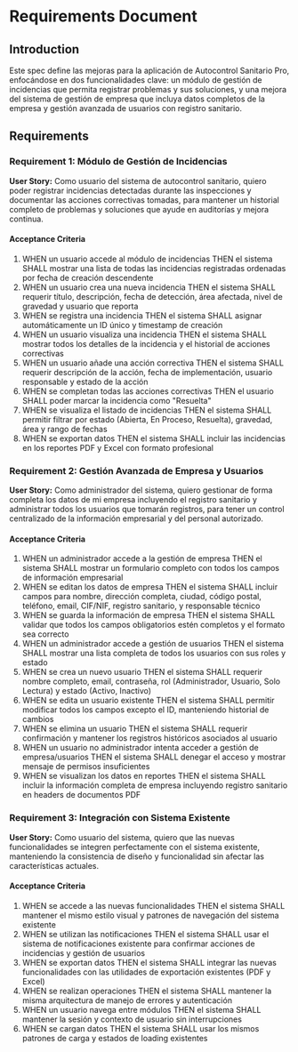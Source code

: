 # Requirements Document

## Introduction

Este spec define las mejoras para la aplicación de Autocontrol Sanitario Pro, enfocándose en dos funcionalidades clave: un módulo de gestión de incidencias que permita registrar problemas y sus soluciones, y una mejora del sistema de gestión de empresa que incluya datos completos de la empresa y gestión avanzada de usuarios con registro sanitario.

## Requirements

### Requirement 1: Módulo de Gestión de Incidencias

**User Story:** Como usuario del sistema de autocontrol sanitario, quiero poder registrar incidencias detectadas durante las inspecciones y documentar las acciones correctivas tomadas, para mantener un historial completo de problemas y soluciones que ayude en auditorías y mejora continua.

#### Acceptance Criteria

1. WHEN un usuario accede al módulo de incidencias THEN el sistema SHALL mostrar una lista de todas las incidencias registradas ordenadas por fecha de creación descendente
2. WHEN un usuario crea una nueva incidencia THEN el sistema SHALL requerir título, descripción, fecha de detección, área afectada, nivel de gravedad y usuario que reporta
3. WHEN se registra una incidencia THEN el sistema SHALL asignar automáticamente un ID único y timestamp de creación
4. WHEN un usuario visualiza una incidencia THEN el sistema SHALL mostrar todos los detalles de la incidencia y el historial de acciones correctivas
5. WHEN un usuario añade una acción correctiva THEN el sistema SHALL requerir descripción de la acción, fecha de implementación, usuario responsable y estado de la acción
6. WHEN se completan todas las acciones correctivas THEN el usuario SHALL poder marcar la incidencia como "Resuelta"
7. WHEN se visualiza el listado de incidencias THEN el sistema SHALL permitir filtrar por estado (Abierta, En Proceso, Resuelta), gravedad, área y rango de fechas
8. WHEN se exportan datos THEN el sistema SHALL incluir las incidencias en los reportes PDF y Excel con formato profesional

### Requirement 2: Gestión Avanzada de Empresa y Usuarios

**User Story:** Como administrador del sistema, quiero gestionar de forma completa los datos de mi empresa incluyendo el registro sanitario y administrar todos los usuarios que tomarán registros, para tener un control centralizado de la información empresarial y del personal autorizado.

#### Acceptance Criteria

1. WHEN un administrador accede a la gestión de empresa THEN el sistema SHALL mostrar un formulario completo con todos los campos de información empresarial
2. WHEN se editan los datos de empresa THEN el sistema SHALL incluir campos para nombre, dirección completa, ciudad, código postal, teléfono, email, CIF/NIF, registro sanitario, y responsable técnico
3. WHEN se guarda la información de empresa THEN el sistema SHALL validar que todos los campos obligatorios estén completos y el formato sea correcto
4. WHEN un administrador accede a gestión de usuarios THEN el sistema SHALL mostrar una lista completa de todos los usuarios con sus roles y estado
5. WHEN se crea un nuevo usuario THEN el sistema SHALL requerir nombre completo, email, contraseña, rol (Administrador, Usuario, Solo Lectura) y estado (Activo, Inactivo)
6. WHEN se edita un usuario existente THEN el sistema SHALL permitir modificar todos los campos excepto el ID, manteniendo historial de cambios
7. WHEN se elimina un usuario THEN el sistema SHALL requerir confirmación y mantener los registros históricos asociados al usuario
8. WHEN un usuario no administrador intenta acceder a gestión de empresa/usuarios THEN el sistema SHALL denegar el acceso y mostrar mensaje de permisos insuficientes
9. WHEN se visualizan los datos en reportes THEN el sistema SHALL incluir la información completa de empresa incluyendo registro sanitario en headers de documentos PDF

### Requirement 3: Integración con Sistema Existente

**User Story:** Como usuario del sistema, quiero que las nuevas funcionalidades se integren perfectamente con el sistema existente, manteniendo la consistencia de diseño y funcionalidad sin afectar las características actuales.

#### Acceptance Criteria

1. WHEN se accede a las nuevas funcionalidades THEN el sistema SHALL mantener el mismo estilo visual y patrones de navegación del sistema existente
2. WHEN se utilizan las notificaciones THEN el sistema SHALL usar el sistema de notificaciones existente para confirmar acciones de incidencias y gestión de usuarios
3. WHEN se exportan datos THEN el sistema SHALL integrar las nuevas funcionalidades con las utilidades de exportación existentes (PDF y Excel)
4. WHEN se realizan operaciones THEN el sistema SHALL mantener la misma arquitectura de manejo de errores y autenticación
5. WHEN un usuario navega entre módulos THEN el sistema SHALL mantener la sesión y contexto de usuario sin interrupciones
6. WHEN se cargan datos THEN el sistema SHALL usar los mismos patrones de carga y estados de loading existentes